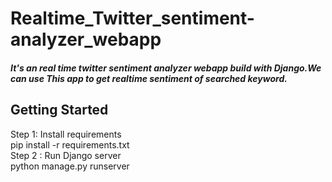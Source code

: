 # Realtime_Twitter_sentiment-analyzer_webapp
##### It's an real time twitter sentiment analyzer webapp build with Django.We can use This app to get realtime sentiment of searched keyword.</br> 

## Getting Started
Step 1: Install requirements </br>
       pip install -r requirements.txt</br>
Step 2 : Run Django server </br>
         python manage.py runserver
